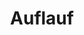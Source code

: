---
title: Auflauf
description: Überbackene Gerichte mit herzhaften Käsekrusten
image:

# Badge style
style:
    background: "#D04E43" # Tomatenrot 
    color: "#ffffff" # weiß
---